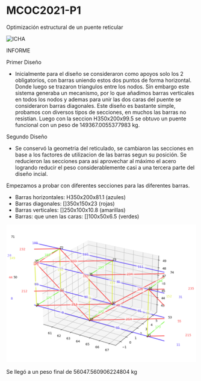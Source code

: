 # MCOC2021-P1
Optimización estructural de un puente reticular

![ICHA](https://user-images.githubusercontent.com/88337429/134083833-9b90e7d3-7a1f-4a25-a72f-d368fc45e38d.PNG)

INFORME 

Primer Diseño 
* Inicialmente para el diseño se consideraron como apoyos solo los 2 obligatorios, con barras uniendo estos dos puntos de forma horizontal. Donde luego se trazaron triangulos entre los nodos. Sin embargo este sistema generaba un mecanismo, por lo que añadimos barras verticales en todos los nodos y ademas para unir las dos caras del puente se consideraron barras diagonales. Este diseño es bastante simple, probamos con diversos tipos de secciones, en muchos las barras no resistian. Luego con la seccion H350x200x99.5 se obtuvo un puente funcional con un peso de 149367.0055377983 kg. 

Segundo Diseño
* Se conservó la geometria del reticulado, se cambiaron las secciones en base a los factores de utilizacion de las barras segun su posición. Se reducieron las secciones para asi aprovechar al máximo el acero logrando reducir el peso considerablemente casi a una tercera parte del diseño incial. 

Empezamos a probar con diferentes secciones para las diferentes barras.
- Barras horizontales: H350x200x81.1 (azules)
- Barras diagonales: []350x150x23 (rojas)
- Barras verticales: []250x100x10.8 (amarillas)
- Barras: que unen las caras: []100x50x6.5 (verdes)

![](https://github.com/VicenteOtaegui/MCOC2021-P1/blob/main/Puente_colores.png)

Se llegó a un peso final de 56047.560906224804 kg


